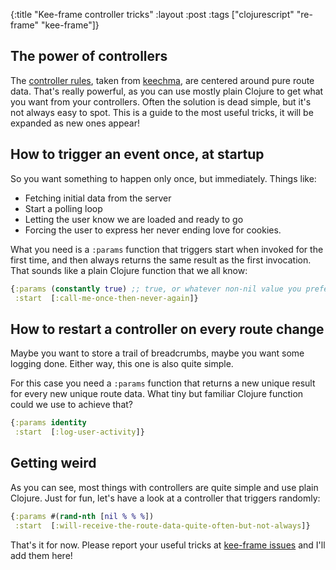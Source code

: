 {:title "Kee-frame controller tricks"
 :layout :post
 :tags  ["clojurescript" "re-frame" "kee-frame"]}

##  The power of controllers
The [controller rules](https://github.com/ingesolvoll/kee-frame#controller-state-transitions), taken from [keechma](https://keechma.com/),
are centered around pure route data. That's really powerful, as you can use mostly plain Clojure to get what you want 
from your controllers. Often the solution is dead simple, but it's not always easy to spot.
This is a guide to the most useful tricks, it will be expanded as new ones appear!

## How to trigger an event once, at startup

So you want something to happen only once, but immediately. Things like:
* Fetching initial data from the server
* Start a polling loop
* Letting the user know we are loaded and ready to go 
* Forcing the user to express her never ending love for cookies.

What you need is a `:params` function that triggers start when invoked for the first time, and then always returns the 
same result as the first invocation. That sounds like a plain Clojure function that we all know:

```clojure
{:params (constantly true) ;; true, or whatever non-nil value you prefer
 :start  [:call-me-once-then-never-again]}
```

## How to restart a controller on every route change

Maybe you want to store a trail of breadcrumbs, maybe you want some logging done. Either way, this one is also quite simple.

For this case you need a `:params` function that returns a new unique result for every new unique route data. What tiny but
familiar Clojure function could we use to achieve that?

```clojure
{:params identity
 :start  [:log-user-activity]}
```

## Getting weird

As you can see, most things with controllers are quite simple and use plain Clojure. Just for fun, let's have a look
at a controller that triggers randomly:

```clojure
{:params #(rand-nth [nil % % %])
 :start  [:will-receive-the-route-data-quite-often-but-not-always]}
```

That's it for now. Please report your useful tricks at [kee-frame issues](https://github.com/ingesolvoll/kee-frame/issues) and
I'll add them here!